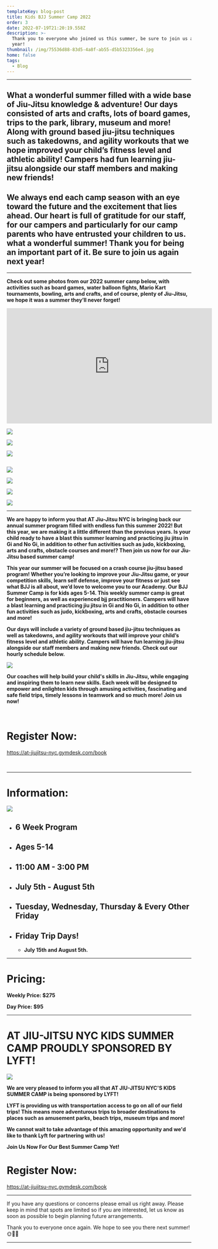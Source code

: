 ```yaml
---
templateKey: blog-post
title: Kids BJJ Summer Camp 2022
order: 3
date: 2022-07-19T21:20:19.558Z
description: >-
  Thank you to everyone who joined us this summer, be sure to join us again next
  year!
thumbnail: /img/75536d88-83d5-4a8f-ab55-d5b5323356e4.jpg
home: false
tags:
  - Blog
---
```

- - -

## What a wonderful summer filled **with a wide base of Jiu-Jitsu knowledge & adventure! Our days consisted of arts and crafts, lots of board games, trips to the park, library, museum and more! Along with ground based jiu-jitsu techniques such as takedowns, and agility workouts that we hope improved your child’s fitness level and athletic ability! Campers had fun learning jiu-jitsu alongside our staff members and making new friends!**

## We always end each camp season with an eye toward the future and the excitement that lies ahead. Our heart is full of gratitude for our staff, for our campers and particularly for our camp parents who have entrusted your children to us. what a wonderful summer! Thank you for being an important part of it. Be sure to join us again next year!

- - -

**Check out some photos from our 2022 summer camp below, with activities such as board games, water balloon fights, Mario Kart tournaments, bowling, arts and crafts, and of course, plenty of Jiu-Jitsu, we hope it was a summer they’ll never forget!**

<iframe width="560" height="315" src="https://www.youtube.com/embed/Z1BX3ig6iQw" title="YouTube video player" frameborder="0" allow="accelerometer; autoplay; clipboard-write; encrypted-media; gyroscope; picture-in-picture" allowfullscreen></iframe>

![](/img/13b69159-d26b-4eff-8111-89ae9ed86cd8.jpg)

![](/img/92d29ce9-3c3f-4bf9-84ff-e0ea1fc8e052.jpg)

![](/img/4cec25ec-388f-4f73-a200-c75422e5c47e.jpg)

![]()

![](/img/dsc07941.jpg)

![](/img/dsc07784.jpg)

![](/img/dsc07899.jpg)

![](/img/dsc07997.jpg)

- - -

**We are happy to inform you that AT Jiu-Jitsu NYC is bringing back our annual summer program filled with endless fun this summer 2022! But this year, we are making it a little different than the previous years. Is your child ready to have a blast this summer learning and practicing jiu jitsu in Gi and No Gi, in addition to other fun activities such as judo, kickboxing, arts and crafts, obstacle courses and more!? Then join us now for our Jiu-Jitsu based summer camp!** 

**This year our summer will be focused on a crash course jiu-jitsu based program! Whether you’re looking to improve your Jiu-Jitsu game, or your competition skills, learn self defense, improve your fitness or just see what BJJ is all about, we’d love to welcome you to our Academy. Our BJJ Summer Camp is for kids ages 5-14. This weekly summer camp is great for beginners, as well as experienced bjj practitioners. Campers will have a blast learning and practicing jiu jitsu in Gi and No Gi, in addition to other fun activities such as judo, kickboxing, arts and crafts, obstacle courses and more!**

**Our days will include a variety of ground based jiu-jitsu techniques as well as takedowns, and agility workouts that will improve your child’s fitness level and athletic ability. Campers will have fun learning jiu-jitsu alongside our staff members and making new friends. Check out our hourly schedule below.**

![](/img/summer-camp-schedule-.jpg)

**Our coaches will help build your child's skills in Jiu-Jitsu, while engaging and inspiring them to learn new skills. Each week will be designed to empower and enlighten kids through amusing activities, fascinating and safe field trips, timely lessons in teamwork and so much more! Join us now!**

<br>

# **Register Now:**

<https://at-jiujitsu-nyc.gymdesk.com/book>

<br>

- - -

# Information:

![](/img/s.cflyer.jpg)

* ## **6 Week Program**
* ## **Ages 5-14**
* ## **11:00 AM - 3:00 PM**
* ## **July 5th - August 5th**
* ## **Tuesday, Wednesday, Thursday & Every Other Friday**
* ## Friday Trip Days!
  * **July 15th and August 5th.**

- - -

# Pricing:

**Weekly Price: $275**

**Day Price: $95**

- - -

# AT JIU-JITSU NYC KIDS SUMMER CAMP PROUDLY SPONSORED BY LYFT!

![](/img/lyft-logo-collab.jpg)

**We are very pleased to inform you all that AT JIU-JITSU NYC'S KIDS SUMMER CAMP is being sponsored by LYFT!**

**LYFT is providing us with transportation access to go on all of our field trips! This means more adventurous trips to broader destinations to places such as amusement parks, beach trips, museum trips and more!**

**We cannot wait to take advantage of this amazing opportunity and we'd like to thank Lyft for partnering with us!**

**Join Us Now For Our Best Summer Camp Yet!**

# Register Now:

<https://at-jiujitsu-nyc.gymdesk.com/book>

- - -

If you have any questions or concerns please email us right away. Please keep in mind that spots are limited so if you are interested, let us know as soon as possible to begin planning future arrangements.

Thank you to everyone once again. We hope to see you there next summer!🌞🌈🌺

- - -
